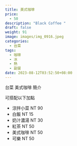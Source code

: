 ```yaml
---
title: 美式咖啡
price:
  - 50
description: "Black Coffee "
draft: false
weight: 91
image: images/img_0916.jpeg
categories:
  - 台菜
tags:
  - 咖啡
  - 冰
  - 熱
  - 副餐
date: 2023-08-12T03:52:50+08:00
---
```


台菜 美式咖啡 簡介

可搭配以下加點

- 涼拌小菜  NT 90
- 白飯 NT 15
- 奶汁濃湯 NT 30
- 紅茶  NT 50
- 美式咖啡 NT 50
- 可樂 NT 50
